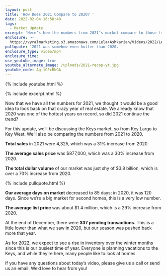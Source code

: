 ```yaml
---
layout: post
title: 'How Does 2021 Compare to 2020? '
date: 2022-02-04 16:58:40
tags:
  - Market Update
excerpt: 'Here’s how the numbers from 2021’s market compare to those from 2021. '
enclosure: >-
  https://vyralmarketing.s3.amazonaws.com/Lela+Ashkarian/Videos/2022/Lela+and+Natalie_2021+Market+Recap.mp4
pullquote: '2021 was somehow even hotter than 2020. '
enclosure_type: video/mp4
enclosure_time:
use_youtube_image: true
youtube_alternate_image: /uploads/2021-recap-yt.jpg
youtube_code: Ag-iOEcRNGA
---
```

{% include youtube.html %}

{% include excerpt.html %}

Now that we have all the numbers for 2021, we thought it would be a good idea to look back on that crazy year of real estate. We already know that 2020 was one of the hottest years on record, so did 2021 continue the trend?

For this update, we’ll be discussing the Keys market, so from Key Largo to Key West. We’ll also be comparing the numbers from 2021 to 2020.

**Total sales** in 2021 were 4,325, which was a 31% increase from 2020.

**The average sales price** was $877,000, which was a 30% increase from 2020.

**The total dollar volume** of our market was just shy of $3.8 billion, which is over a 70% increase from 2020.

{% include pullquote.html %}

**Our average days on market** decreased to 85 days; in 2020, it was 120 days. Since we’re a big market for second homes, this is a very low number.

**The average list price** was about $1.4 million, which is a 29% increase from 2020.

At the end of December, there were **337 pending transactions.** This is a little lower than what we saw in 2020, but our season was pushed back more that year.

As for 2022, we expect to see a rise in inventory over the winter months since this is our busiest time of year. Everyone is planning vacations to the Keys, and while they’re here, many people like to look at homes.

If you have any questions about today’s video, please give us a call or send us an email. We’d love to hear from you\!
